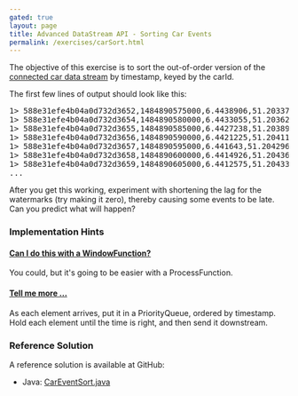 ```yaml
---
gated: true
layout: page
title: Advanced DataStream API - Sorting Car Events
permalink: /exercises/carSort.html
---
```


The objective of this exercise is to sort the out-of-order version of
the [connected car data stream](connectedCar.html) by
timestamp, keyed by the carId.

The first few lines of output should look like this:

<div>
<pre>
1> 588e31efe4b04a0d732d3652,1484890575000,6.4438906,51.203373,35.612183,21.904049,54.137703
1> 588e31efe4b04a0d732d3654,1484890580000,6.4433055,51.203625,35.0,21.0,48.557564
1> 588e31efe4b04a0d732d3655,1484890585000,6.4427238,51.20389,34.04297,21.0,45.882355
1> 588e31efe4b04a0d732d3656,1484890590000,6.4421225,51.20411,34.0,19.036055,37.517406
1> 588e31efe4b04a0d732d3657,1484890595000,6.441643,51.204296,25.07743,18.0,28.994923
1> 588e31efe4b04a0d732d3658,1484890600000,6.4414926,51.204365,10.274597,18.875597,36.805405
1> 588e31efe4b04a0d732d3659,1484890605000,6.4412575,51.204334,19.384306,24.046944,54.948994
...
</pre>
</div>

After you get this working, experiment with shortening the lag for the watermarks (try making it zero), thereby
causing some events to be late.
Can you predict what will happen?

### Implementation Hints

<div class="panel-group" id="accordion" role="tablist" aria-multiselectable="true">
  <div class="panel panel-default">
    <div class="panel-heading" role="tab" id="headingOne">
      <h4 class="panel-title">
        <a class="collapsed" role="button" data-toggle="collapse" data-parent="#accordion" href="#collapseOne" aria-expanded="false" aria-controls="collapseOne">
Can I do this with a WindowFunction?
        </a>
      </h4>
    </div>
    <div id="collapseOne" class="panel-collapse collapse" role="tabpanel" aria-labelledby="headingOne">
      <div class="panel-body" markdown="span">
You could, but it's going to be easier with a ProcessFunction.
      </div>
    </div>
  </div>

  <div class="panel panel-default">
    <div class="panel-heading" role="tab" id="headingTwo">
      <h4 class="panel-title">
        <a class="collapsed" role="button" data-toggle="collapse" data-parent="#accordion" href="#collapseTwo" aria-expanded="false" aria-controls="collapseTwo">
Tell me more ...
        </a>
      </h4>
    </div>
    <div id="collapseTwo" class="panel-collapse collapse" role="tabpanel" aria-labelledby="headingTwo">
      <div class="panel-body" markdown="span">
As each element arrives, put it in a PriorityQueue, ordered by timestamp.
Hold each element until the time is right, and then send it downstream.
      </div>
    </div>
  </div>
</div>

### Reference Solution

A reference solution is available at GitHub:

- Java: [CarEventSort.java]({{site.javaexamples}}/datastream_java/process/CarEventSort.java)
